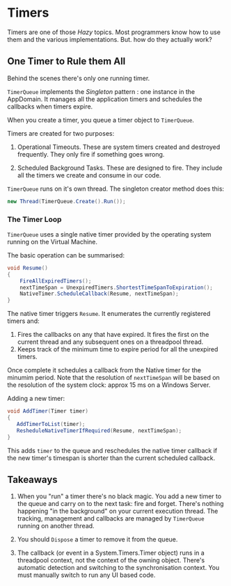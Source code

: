 # Timers

Timers are one of those *Hazy* topics.  Most programmers know how to use them and the various implementations.  But. how do they actually work?  

## One Timer to Rule them All

Behind the scenes there's only one running timer.

`TimerQueue` implements the *Singleton* pattern : one instance in the AppDomain.  It manages all the application timers and schedules the callbacks when timers expire.

When you create a timer, you queue a timer object to `TimerQueue`. 

Timers are created for two purposes:

1. Operational Timeouts.  These are system timers created and destroyed frequently. They only fire if something goes wrong.

2. Scheduled Background Tasks.  These are designed to fire.  They include all the timers we create and consume in our code.

`TimerQueue` runs on it's own thread.  The singleton creator method does this:

```csharp
new Thread(TimerQueue.Create().Run());
```

### The Timer Loop

`TimerQueue` uses a single native timer provided by the operating system running on the Virtual Machine.

The basic operation can be summarised:

```csharp
void Resume()
{
    FireAllExpiredTimers();
    nextTimeSpan = UnexpiredTimers.ShortestTimeSpanToExpiration();
    NativeTimer.ScheduleCallback(Resume, nextTimeSpan);
}
```

The native timer triggers `Resume`.  It enumerates the currently registered timers and:

1. Fires the callbacks on any that have expired.  It fires the first on the current thread and any subsequent ones on a threadpool thread.  
1. Keeps track of the minimum time to expire period for all the unexpired timers.

Once complete it schedules a callback from the Native timer for the minumim period.  Note that the resolution of `nextTimeSpan` will be based on the resolution of the system clock: approx 15 ms on a Windows Server.   

Adding a new timer:

```csharp
void AddTimer(Timer timer)
{
   AddTimerToList(timer);
   ResheduleNativeTimerIfRequired(Resume, nextTimeSpan);
}
```

This adds `timer` to the queue and reschedules the native timer callback if the new timer's timespan is shorter than the current scheduled callback.

## Takeaways

1. When you "run" a timer there's no black magic.  You add a new timer to the queue and carry on to the next task: fire and forget.  There's nothing happening "in the background" on your current execution thread.  The tracking, management and callbacks are managed by `TimerQueue` running on another thread.

1. You should `Dispose` a timer to remove it from the queue.

1. The callback (or event in a System.Timers.Timer object) runs in a threadpool context, not the context of the owning object.  There's automatic detection and switching to the synchronisation context.  You must manually switch to run any UI based code.



